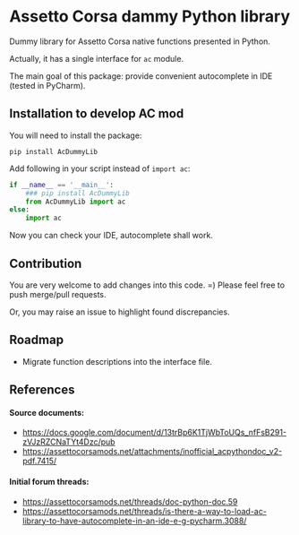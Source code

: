 # Assetto Corsa dammy Python library
Dummy library for Assetto Corsa native functions presented in Python.

Actually, it has a single interface for `ac` module.

The main goal of this package: provide convenient autocomplete in IDE (tested in PyCharm).

## Installation to develop AC mod

You will need to install the package:
```shell
pip install AcDummyLib
```

Add following in your script instead of `import ac`:
```python
if __name__ == '__main__':
    ### pip install AcDummyLib
    from AcDummyLib import ac
else:
    import ac
```

Now you can check your IDE, autocomplete shall work.

## Contribution
You are very welcome to add changes into this code. =)
Please feel free to push merge/pull requests.

Or, you may raise an issue to highlight found discrepancies.

## Roadmap

- Migrate function descriptions into the interface file.

## References

#### Source documents:
- https://docs.google.com/document/d/13trBp6K1TjWbToUQs_nfFsB291-zVJzRZCNaTYt4Dzc/pub
- https://assettocorsamods.net/attachments/inofficial_acpythondoc_v2-pdf.7415/

#### Initial forum threads:
- https://assettocorsamods.net/threads/doc-python-doc.59
- https://assettocorsamods.net/threads/is-there-a-way-to-load-ac-library-to-have-autocomplete-in-an-ide-e-g-pycharm.3088/